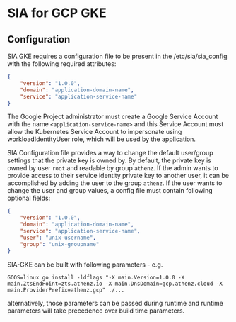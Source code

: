 # SIA for GCP GKE

## Configuration

SIA GKE requires a configuration file to be present in the /etc/sia/sia_config with the
following required attributes:

```json
{
    "version": "1.0.0",
    "domain": "application-domain-name",
    "service": "application-service-name"
}
```

The Google Project administrator must create a Google Service Account with the name
`<application-service-name>` and this Service Account must allow the Kubernetes Service Account to impersonate
using workloadIdentityUser role, which will be used by the application.


SIA Configuration file provides a way to change the default user/group settings that the private key is owned by. 
By default, the private key is owned by user `root` and readable by group `athenz`. If the admin wants to
provide access to their service identity private key to another user, it can be accomplished by adding the user to the group `athenz`. 
If the user wants to change the user and group values, a config file must contain following optional fields:

```json
{
    "version": "1.0.0",
    "domain": "application-domain-name",
    "service": "application-service-name",
    "user": "unix-username",
    "group": "unix-groupname"
}
```

SIA-GKE can be built with following parameters -
e.g.

```shell
GOOS=linux go install -ldflags "-X main.Version=1.0.0 -X main.ZtsEndPoint=zts.athenz.io -X main.DnsDomain=gcp.athenz.cloud -X main.ProviderPrefix=athenz.gcp" ./...
```

alternatively, those parameters can be passed during runtime and runtime parameters will take precedence over build time parameters.